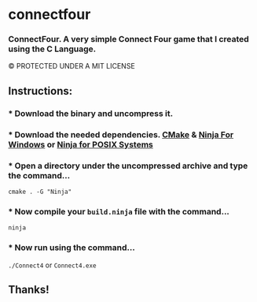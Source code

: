 # connectfour
### ConnectFour. A very simple Connect Four game that I created using the C Language.

&copy; PROTECTED UNDER A MIT LICENSE

## Instructions:

###         * Download the binary and uncompress it.

###         * Download the needed dependencies. [CMake](https://cmake.org/download/ "CMake") & [Ninja For Windows](https://community.chocolatey.org/packages/ninja "Ninja for Windows") or [Ninja for POSIX Systems](https://ninja-build.org/ "Ninja for POSIX Systems")

###         * Open a directory under the uncompressed archive and type the command... 
`cmake . -G "Ninja"`
###         * Now compile your `build.ninja` file with the command...
`ninja`
###         * Now run using the command...
`./Connect4` or `Connect4.exe`

## Thanks!
